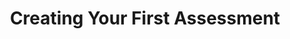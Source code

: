 ---
title: Creating Your First Assessment
redirect_to: "/releases/v6.0.0/authors/first_assessment"
---
